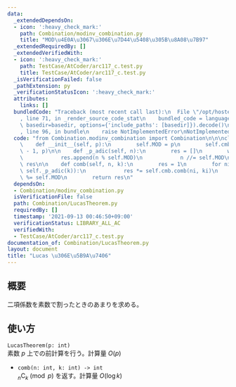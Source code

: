 ```yaml
---
data:
  _extendedDependsOn:
  - icon: ':heavy_check_mark:'
    path: Combination/modinv_combination.py
    title: "MOD\u4E0A\u3067\u306E\u7D44\u5408\u305B\u8A08\u7B97"
  _extendedRequiredBy: []
  _extendedVerifiedWith:
  - icon: ':heavy_check_mark:'
    path: TestCase/AtCoder/arc117_c.test.py
    title: TestCase/AtCoder/arc117_c.test.py
  _isVerificationFailed: false
  _pathExtension: py
  _verificationStatusIcon: ':heavy_check_mark:'
  attributes:
    links: []
  bundledCode: "Traceback (most recent call last):\n  File \"/opt/hostedtoolcache/Python/3.10.4/x64/lib/python3.10/site-packages/onlinejudge_verify/documentation/build.py\"\
    , line 71, in _render_source_code_stat\n    bundled_code = language.bundle(stat.path,\
    \ basedir=basedir, options={'include_paths': [basedir]}).decode()\n  File \"/opt/hostedtoolcache/Python/3.10.4/x64/lib/python3.10/site-packages/onlinejudge_verify/languages/python.py\"\
    , line 96, in bundle\n    raise NotImplementedError\nNotImplementedError\n"
  code: "from Combination.modinv_combination import Combination\n\n\nclass LucasTheorem:\n\
    \    def __init__(self, p):\n        self.MOD = p\n        self.cmb = Combination(p\
    \ - 1, p)\n\n    def _p_adic(self, n):\n        res = []\n        while n > 0:\n\
    \            res.append(n % self.MOD)\n            n //= self.MOD\n        return\
    \ res\n\n    def comb(self, n, k):\n        res = 1\n        for ni, ki in zip(self._p_adic(n),\
    \ self._p_adic(k)):\n            res *= self.cmb.comb(ni, ki)\n            res\
    \ %= self.MOD\n        return res\n"
  dependsOn:
  - Combination/modinv_combination.py
  isVerificationFile: false
  path: Combination/LucasTheorem.py
  requiredBy: []
  timestamp: '2021-09-13 00:46:50+09:00'
  verificationStatus: LIBRARY_ALL_AC
  verifiedWith:
  - TestCase/AtCoder/arc117_c.test.py
documentation_of: Combination/LucasTheorem.py
layout: document
title: "Lucas \u306E\u5B9A\u7406"
---
```

## 概要
二項係数を素数で割ったときのあまりを求める。

## 使い方
`LucasTheorem(p: int)`  
素数 $p$ 上での前計算を行う。計算量 $O(p)$

- `comb(n: int, k: int) -> int`  
${}_n\mathrm{C}_k \pmod{p}$ を返す。計算量 $O(\log k)$
